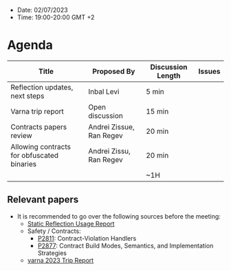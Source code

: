 * Date: 02/07/2023
* Time: 19:00-20:00 GMT +2

# Agenda

| Title | Proposed By | Discussion Length | Issues       |
|----------|-------------|-------------|----------------|
| Reflection updates, next steps | Inbal Levi | 5 min | |
| Varna trip report | Open discussion | 15 min   |   |
| Contracts papers review | Andrei Zissue, Ran Regev | 20 min   |   |
| Allowing contracts for obfuscated binaries | Andrei Zissu, Ran Regev | 20 min | |
|                     |   | ~1H      |   |

## Relevant papers

* It is recommended to go over the following sources before the meeting:
  * [Static Reflection Usage Report](https://docs.google.com/document/d/1yph7qXXev6U77u2ODOY-xhEkXW611yRt/edit?usp=share_link&ouid=104773479574624321244&rtpof=true&sd=true)
  * Safety / Contracts:
     * [P2811](https://isocpp.org/files/papers/P2811R7.pdf): Contract-Violation Handlers
     * [P2877](https://isocpp.org/files/papers/P2877R0.pdf): Contract Build Modes, Semantics, and Implementation Strategies
  * [varna 2023 Trip Report](https://www.reddit.com/r/cpp/comments/14h4ono/202306_varna_iso_c_committee_trip_report_first/)
